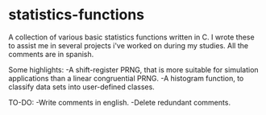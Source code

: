 # statistics-functions
A collection of various basic statistics functions written in C. I wrote these to assist me in several projects i've worked on during my studies. All the comments are in spanish.

Some highlights:
-A shift-register PRNG, that is more suitable for simulation applications than a linear congruential PRNG.
-A histogram function, to classify data sets into user-defined classes.


TO-DO:
-Write comments in english.
-Delete redundant comments.


